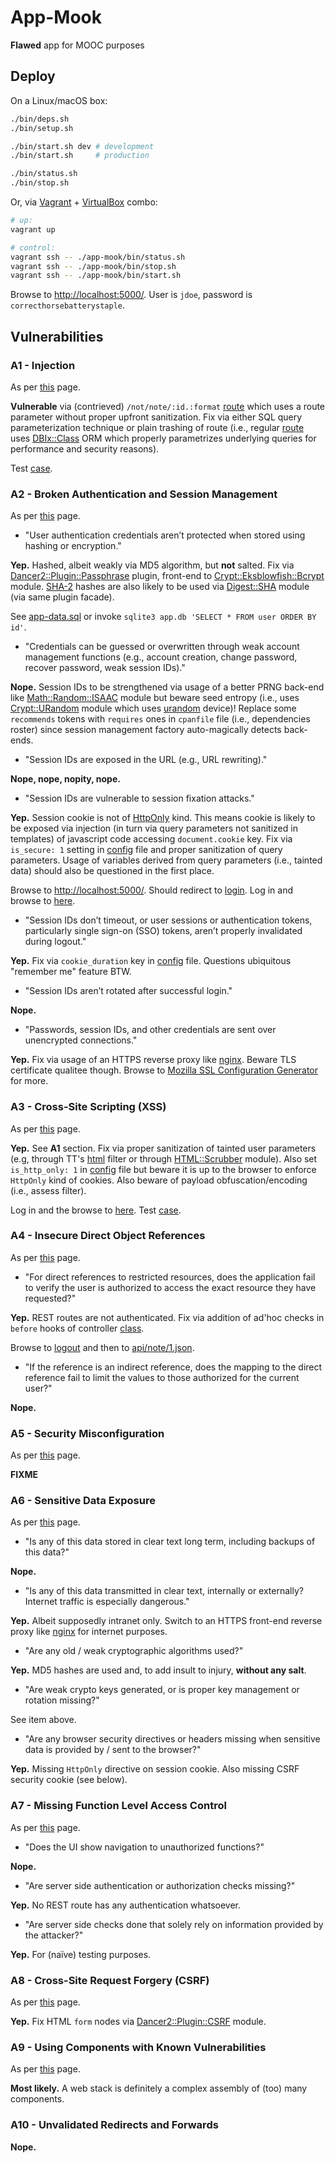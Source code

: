 # App-Mook

**Flawed** app for MOOC purposes

## Deploy

On a Linux/macOS box:

```bash
./bin/deps.sh
./bin/setup.sh

./bin/start.sh dev # development
./bin/start.sh     # production

./bin/status.sh
./bin/stop.sh
```

Or, via [Vagrant](https://www.vagrantup.com/) + [VirtualBox](https://www.virtualbox.org/) combo:

```bash
# up:
vagrant up

# control:
vagrant ssh -- ./app-mook/bin/status.sh
vagrant ssh -- ./app-mook/bin/stop.sh
vagrant ssh -- ./app-mook/bin/start.sh
```

Browse to [http://localhost:5000/](http://localhost:5000/). User is `jdoe`, password is `correcthorsebatterystaple`.

## Vulnerabilities

### A1 - Injection

As per [this](https://www.owasp.org/index.php/Top_10_2013-A1-Injection) page.

**Vulnerable** via (contrieved) `/not/note/:id.:format` [route](lib/App/Mook/NOT/Note.pm) which uses a route parameter without proper upfront sanitization. Fix via either SQL query parameterization technique or plain trashing of route (i.e., regular [route](lib/App/Mook/API/Note.pm) uses [DBIx::Class](https://metacpan.org/pod/DBIx::Class) ORM which properly parametrizes underlying queries for performance and security reasons).

Test [case](t/004_not_note_routes.t).

### A2 - Broken Authentication and Session Management

As per [this](https://www.owasp.org/index.php/Top_10_2013-A2-Broken_Authentication_and_Session_Management) page.

- "User authentication credentials aren’t protected when stored using hashing or encryption."

**Yep.** Hashed, albeit weakly via MD5 algorithm, but **not** salted. Fix via [Dancer2::Plugin::Passphrase](https://metacpan.org/pod/Dancer2::Plugin::Passphrase) plugin, front-end to [Crypt::Eksblowfish::Bcrypt](https://metacpan.org/pod/Crypt::Eksblowfish::Bcrypt) module. [SHA-2](https://en.wikipedia.org/wiki/Sha-2) hashes are also likely to be used via [Digest::SHA](https://metacpan.org/pod/Digest::SHA) module (via same plugin facade).

See [app-data.sql](app-data.sql) or invoke `sqlite3 app.db 'SELECT * FROM user ORDER BY id'`.

- "Credentials can be guessed or overwritten through weak account management functions (e.g., account creation, change password, recover password, weak session IDs)."

**Nope.** Session IDs to be strengthened via usage of a better PRNG back-end like [Math::Random::ISAAC](https://metacpan.org/pod/Math::Random::ISAAC) module but beware seed entropy (i.e., uses [Crypt::URandom](https://metacpan.org/pod/Crypt::URandom) module which uses [urandom](https://linux.die.net/man/4/urandom) device)! Replace some `recommends` tokens with `requires` ones in `cpanfile` file (i.e., dependencies roster) since session management factory auto-magically detects back-ends.

- "Session IDs are exposed in the URL (e.g., URL rewriting)."

**Nope, nope, nopity, nope.**

- "Session IDs are vulnerable to session fixation attacks."

**Yep.** Session cookie is not of [HttpOnly](https://www.owasp.org/index.php/HttpOnly) kind. This means cookie is likely to be exposed via injection (in turn via query parameters not sanitized in templates) of javascript code accessing `document.cookie` key. Fix via `is_secure: 1` setting in [config](config.yml) file and proper sanitization of query parameters. Usage of variables derived from query parameters (i.e., tainted data) should also be questioned in the first place.

Browse to [http://localhost:5000/](http://localhost:5000/). Should redirect to [login](http://localhost:5000/login). Log in and browse to [here](http://localhost:5000/?title=%22%3E%3Cscript%3Ealert(document.cookie)%3C/script%3E).

- "Session IDs don’t timeout, or user sessions or authentication tokens, particularly single sign-on (SSO) tokens, aren’t properly invalidated during logout."

**Yep.** Fix via `cookie_duration` key in [config](config.yml) file. Questions ubiquitous "remember me" feature BTW.

- "Session IDs aren’t rotated after successful login."

**Nope.**

- "Passwords, session IDs, and other credentials are sent over unencrypted connections."

**Yep.** Fix via usage of an HTTPS reverse proxy like [nginx](http://nginx.org/). Beware TLS certificate qualitee though. Browse to [Mozilla SSL Configuration Generator](https://mozilla.github.io/server-side-tls/ssl-config-generator/) for more.

### A3 - Cross-Site Scripting (XSS)

As per [this](https://www.owasp.org/index.php/Top_10_2013-A3-Cross-Site_Scripting_(XSS)) page.

**Yep.** See **A1** section. Fix via proper sanitization of tainted user parameters (e.g, through TT's [html](http://template-toolkit.org/docs/manual/Filters.html#section_html) filter or through [HTML::Scrubber](https://metacpan.org/pod/HTML::Scrubber) module). Also set `is_http_only: 1` in [config](config.yml) file but beware it is up to the browser to enforce `HttpOnly` kind of cookies. Also beware of payload obfuscation/encoding (i.e., assess filter).

Log in and the browse to [here](http://localhost:5000/?title="><script>alert("Pwned!")</script>). Test [case](t/006_xss.t).

### A4 - Insecure Direct Object References

As per [this](https://www.owasp.org/index.php/Top_10_2013-A4-Insecure_Direct_Object_References) page.

- "For direct references to restricted resources, does the application fail to verify the user is authorized to access the exact resource they have requested?"

**Yep.** REST routes are not authenticated. Fix via addition of ad'hoc checks in `before` hooks of controller [class](lib/App/Sec/API/Note.pm).

Browse to [logout](http://localhost:5000/logout) and then to [api/note/1.json](http://localhost:5000/api/note/1.json).

- "If the reference is an indirect reference, does the mapping to the direct reference fail to limit the values to those authorized for the current user?"

**Nope.**

### A5 - Security Misconfiguration

As per [this](https://www.owasp.org/index.php/Top_10_2013-A5-Security_Misconfiguration) page.

**FIXME**

### A6 - Sensitive Data Exposure

As per [this](https://www.owasp.org/index.php/Top_10_2013-A6-Sensitive_Data_Exposure) page.

- "Is any of this data stored in clear text long term, including backups of this data?"

**Nope.**

- "Is any of this data transmitted in clear text, internally or externally? Internet traffic is especially dangerous."

**Yep.** Albeit supposedly intranet only. Switch to an HTTPS front-end reverse proxy like [nginx](http://nginx.org/) for internet purposes.

- "Are any old / weak cryptographic algorithms used?"

**Yep.** MD5 hashes are used and, to add insult to injury, **without any salt**.

- "Are weak crypto keys generated, or is proper key management or rotation missing?"

See item above.

- "Are any browser security directives or headers missing when sensitive data is provided by / sent to the browser?"

**Yep.** Missing `HttpOnly` directive on session cookie. Also missing CSRF security cookie (see below).

### A7 - Missing Function Level Access Control

As per [this](https://www.owasp.org/index.php/Top_10_2013-A7-Missing_Function_Level_Access_Control) page.

- "Does the UI show navigation to unauthorized functions?"

**Nope.**

- "Are server side authentication or authorization checks missing?"

**Yep.** No REST route has any authentication whatsoever.

- "Are server side checks done that solely rely on information provided by the attacker?"

**Yep.** For (naïve) testing purposes.

### A8 - Cross-Site Request Forgery (CSRF)

As per [this](https://www.owasp.org/index.php/Top_10_2013-A8-Cross-Site_Request_Forgery_(CSRF)) page.

**Yep.** Fix HTML `form` nodes via [Dancer2::Plugin::CSRF](https://metacpan.org/pod/Dancer2::Plugin::CSRF) module.

### A9 - Using Components with Known Vulnerabilities

As per [this](https://www.owasp.org/index.php/Top_10_2013-A9-Using_Components_with_Known_Vulnerabilities) page.

**Most likely.** A web stack is definitely a complex assembly of (too) many components.

### A10 - Unvalidated Redirects and Forwards

**Nope.**
